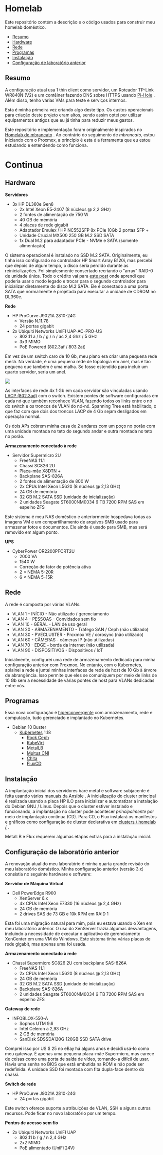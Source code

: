 # Homelab

Este repositório contém a descrição e o código usados ​​para construir meu homelab doméstico.

-   [Resumo](#)
-   [Hardware](#)
-   [Rede](#)
-   [Programas](#)
-   [Instalação](#)
-   [Configuração de laboratório anterior](#)

## Resumo

A configuração atual usa 1 thin client como servidor, um Roteador TP-Link WR840N (V2) e um contêiner fazendo DNS sobre HTTPS usando [Pi-Hole](https://github.com/pi-hole/pi-hole) . Além disso, tenho várias VMs para teste e serviços internos.

Esta é minha primeira vez criando algo deste tipo. Os custos operacionais para criação deste projeto eram altos, sendo assim optei por utilizar equipamentos antigos que eu já tinha para reduzir meus gastos.

Este repositório e implementação foram originalmente inspirados no [Homelab de mbrancato](https://github.com/mbrancato/homelab) . Ao contrário do seguimento de *mbrancato*, estou iniciando com o Proxmox, a princípio é esta é a ferramenta que eu estou estudando e entendendo como funciona.
# Continua
## [](https://github.com/mbrancato/homelab#hardware)Hardware

**Servidores**

-   3x HP DL360e Gen8
    -   2x Intel Xeon E5-2407 (8 núcleos @ 2,2 GHz)
    -   2 fontes de alimentação de 750 W
    -   40 GB de memória
    -   4 placas de rede gigabit
    -   Adaptador Emulex / HP NC552SFP 8x PCIe 10Gb 2 portas SFP +
    -   Unidade Crucial MX500 250 GB M.2 SSD SATA
    -   1x Dual M.2 para adaptador PCIe - NVMe e SATA (somente alimentação)

O sistema operacional é instalado no SSD M.2 SATA. Originalmente, eu tinha isso configurado no controlador HP Smart Array B120i, mas percebi que depois de algum tempo, o disco seria perdido durante as reinicializações. Foi simplesmente consertado recriando o "array" RAID-0 de unidade única. Todo o crédito vai para [este post](https://community.hpe.com/t5/proliant-servers-netservers/dynamic-smart-array-loses-logical-drives-g8-b120i/m-p/7048172/highlight/true#M22095) onde aprendi que poderia usar o modo legado e trocar para o segundo controlador para inicializar diretamente do disco M.2 SATA. Ele é conectado a uma porta SATA que normalmente é projetada para executar a unidade de CDROM no DL360e.

**Rede**

-   HP ProCurve J9021A 2810-24G
    -   Versão N.11.78
    -   24 portas gigabit
-   2x Ubiquiti Networks UniFI UAP-AC-PRO-US
    -   802.11 a / b / g / n / ac 2,4 Ghz / 5 GHz
    -   3x3 MIMO
    -   PoE Powered (802.3af / 803.2at)

Em vez de um switch caro de 10 Gb, meu plano era criar uma pequena rede mesh. Na verdade, é uma pequena rede de topologia em anel, mas é tão pequena que também é uma malha. Se fosse estendido para incluir um quarto servidor, seria um anel.

[![](https://github.com/mbrancato/homelab/raw/master/images/network_layout.png)](https://github.com/mbrancato/homelab/blob/master/images/network_layout.png)

As interfaces de rede 4x 1 Gb em cada servidor são vinculadas usando [LACP (802.3ad)](https://en.wikipedia.org/wiki/Link_aggregation) com o switch. Existem pontes de software configuradas em cada nó que também reconhece VLAN, fazendo todos os links entre o nó do switch e os troncos de VLAN do nó-nó. Spanning Tree está habilitado, o que faz com que dois dos troncos LACP de 4 Gb sejam desligados em operação normal.

Os dois APs cobrem minha casa de 2 andares com um poço no porão com uma unidade montada no teto do segundo andar e outra montada no teto no porão.

**Armazenamento conectado à rede**

-   Servidor Supermicro 2U
    -   FreeNAS 11.1
    -   Chassi SC826 2U
    -   Placa-mãe X8DTN +
    -   Backplane SAS-826A
    -   2 fontes de alimentação de 800 W
    -   2x CPUs Intel Xeon L5620 (8 núcleos @ 2,13 GHz)
    -   24 GB de memória
    -   32 GB M.2 SATA SSD (unidade de inicialização)
    -   2 unidades Seagate ST6000NM0034 6 TB 7200 RPM SAS em espelho ZFS

Este sistema é meu NAS doméstico e anteriormente hospedava todas as imagens VM e um compartilhamento de arquivos SMB usado para armazenar fotos e documentos. Ele ainda é usado para SMB, mas será removido em algum ponto.

**UPS**

-   CyberPower OR2200PFCRT2U
    -   2000 VA
    -   1540 W
    -   Correção de fator de potência ativa
    -   2 × NEMA 5-20R
    -   6 × NEMA 5-15R

## [](https://github.com/mbrancato/homelab#network)Rede

A rede é composta por várias VLANs.

-   VLAN 1 - INÍCIO - Não utilizado / gerenciamento
-   VLAN 4 - PESSOAS - Convidados sem fio
-   VLAN 10 - GERAL - LAN de uso geral
-   VLAN 20 - ARMAZENAMENTO - Tráfego SAN / Ceph (não utilizado)
-   VLAN 30 - PVECLUSTER - Proxmox VE / corosync (não utilizado)
-   VLAN 60 - CÂMERAS - câmeras IP (não utilizadas)
-   VLAN 70 - EDGE - borda da Internet (não utilizada)
-   VLAN 90 - DISPOSITIVOS - Dispositivos / IoT

Inicialmente, configurei uma rede de armazenamento dedicada para minha configuração anterior com Proxmox. No entanto, com o Kubernetes, aplainei a rede e juntei minhas interfaces de rede de host de 10 Gb à árvore de abrangência. Isso permite que eles se comuniquem por meio de links de 10 Gb sem a necessidade de várias pontes de host para VLANs dedicadas entre nós.

## [](https://github.com/mbrancato/homelab#software)Programas

Essa nova configuração é [hiperconvergente](https://en.wikipedia.org/wiki/Hyper-converged_infrastructure) com armazenamento, rede e computação, tudo gerenciado e implantado no Kubernetes.

-   Debian 10 Buster
    -   [Kubernetes](https://kubernetes.io/) 1.18
        -   [Rook Ceph](https://rook.io/)
        -   [KubeVirt](https://kubevirt.io/)
        -   [MetalLB](https://metallb.universe.tf/)
        -   [Multus CNI](https://github.com/intel/multus-cni)
        -   [Chita](https://www.projectcalico.org/)
        -   [FluxCD](https://fluxcd.io/)

## [](https://github.com/mbrancato/homelab#installation)Instalação

A implantação inicial dos servidores bare metal e software subjacente é feita usando vários [manuais da Ansible](https://github.com/mbrancato/homelab/blob/master/playbooks) . A inicialização do cluster principal é realizada usando a placa HP iLO para inicializar e automatizar a instalação do Debian GNU / Linux. Depois que o cluster estiver instalado e funcionando, a implantação no cluster pode acontecer _principalmente_ por meio de implantação contínua (CD). Para CD, o Flux instalará os manifestos e gráficos como configuração de cluster declarativa em [clusters / homelab /](https://github.com/mbrancato/homelab/blob/master/clusters/homelab) .

MetalLB e Flux requerem algumas etapas extras para a instalação inicial.

## [](https://github.com/mbrancato/homelab#previous-lab-setup)Configuração de laboratório anterior

A renovação atual do meu laboratório é minha quarta grande revisão do meu laboratório doméstico. Minha configuração anterior (versão 3.x) consistia no seguinte hardware e software:

**Servidor de Máquina Virtual**

-   Dell PowerEdge R900
    -   XenServer 6.x
    -   4x CPUs Intel Xeon E7330 (16 núcleos @ 2,4 GHz)
    -   24 GB de memória
    -   2 drives SAS de 73 GB e 10k RPM em RAID 1

Esta foi uma migração natural para mim, pois eu estava usando o Xen em meu laboratório anterior. O uso do XenServer trazia algumas desvantagens, incluindo a necessidade de executar o aplicativo de gerenciamento XenCenter em uma VM do Windows. Este sistema tinha várias placas de rede gigabit, mas apenas uma foi usada.

**Armazenamento conectado à rede**

-   Chassi Supermicro SC826 2U com backplane SAS-826A
    -   FreeNAS 11.1
    -   2x CPUs Intel Xeon L5620 (8 núcleos @ 2,13 GHz)
    -   24 GB de memória
    -   32 GB M.2 SATA SSD (unidade de inicialização)
    -   Backplane SAS-826A
    -   2 unidades Seagate ST6000NM0034 6 TB 7200 RPM SAS em espelho ZFS

**Gateway de rede**

-   INFOBLOX-550-A
    -   Sophos UTM 9.6
    -   Intel Celeron a 2,93 GHz
    -   2 GB de memória
    -   SanDisk SDSSDA120G 120GB SSD SATA drive

Comprei isso por US $ 25 no eBay há alguns anos e decidi usá-lo como meu gateway. É apenas uma pequena placa-mãe Supermicro, mas carece de coisas como uma porta de saída de vídeo, tornando-a difícil de usar. Havia uma senha no BIOS que está embutida na ROM e não pode ser redefinida. A unidade SSD foi montada com fita dupla-face dentro do chassi.

**Switch de rede**

-   HP ProCurve J9021A 2810-24G
    -   24 portas gigabit

Este switch oferece suporte a atribuições de VLAN, SSH e alguns outros recursos. Pode ficar no novo laboratório por um tempo.

**Pontos de acesso sem fio**

-   2x Ubiquiti Networks UniFI UAP
    -   802.11 b / g / n 2,4 GHz
    -   2x2 MIMO
    -   PoE alimentado (UniFi 24V)
